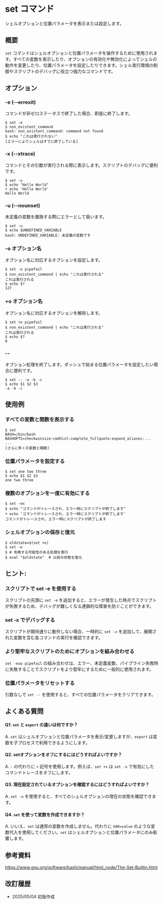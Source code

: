 # set コマンド

シェルオプションと位置パラメータを表示または設定します。

## 概要

`set` コマンドはシェルオプションと位置パラメータを操作するために使用されます。すべての変数を表示したり、オプションの有効化や無効化によってシェルの動作を変更したり、位置パラメータを設定したりできます。シェル実行環境の制御やスクリプトのデバッグに役立つ強力なコマンドです。

## オプション

### **-e (--errexit)**

コマンドが非ゼロステータスで終了した場合、即座に終了します。

```console
$ set -e
$ non_existent_command
bash: non_existent_command: command not found
$ echo "これは実行されない"
[エラーによりシェルはすでに終了している]
```

### **-x (--xtrace)**

コマンドとその引数が実行される際に表示します。スクリプトのデバッグに便利です。

```console
$ set -x
$ echo "Hello World"
+ echo 'Hello World'
Hello World
```

### **-u (--nounset)**

未定義の変数を置換する際にエラーとして扱います。

```console
$ set -u
$ echo $UNDEFINED_VARIABLE
bash: UNDEFINED_VARIABLE: 未定義の変数です
```

### **-o オプション名**

オプション名に対応するオプションを設定します。

```console
$ set -o pipefail
$ non_existent_command | echo "これは実行される"
これは実行される
$ echo $?
127
```

### **+o オプション名**

オプション名に対応するオプションを解除します。

```console
$ set +o pipefail
$ non_existent_command | echo "これは実行される"
これは実行される
$ echo $?
0
```

### **--**

オプション処理を終了します。ダッシュで始まる位置パラメータを設定したい場合に便利です。

```console
$ set -- -a -b -c
$ echo $1 $2 $3
-a -b -c
```

## 使用例

### すべての変数と関数を表示する

```console
$ set
BASH=/bin/bash
BASHOPTS=checkwinsize:cmdhist:complete_fullquote:expand_aliases:...
...
[さらに多くの変数と関数]
```

### 位置パラメータを設定する

```console
$ set one two three
$ echo $1 $2 $3
one two three
```

### 複数のオプションを一度に有効にする

```console
$ set -ex
$ echo "コマンドがトレースされ、エラー時にスクリプトが終了します"
+ echo 'コマンドがトレースされ、エラー時にスクリプトが終了します'
コマンドがトレースされ、エラー時にスクリプトが終了します
```

### シェルオプションの保存と復元

```console
$ oldstate=$(set +o)
$ set -e
$ # 失敗する可能性のある処理を実行
$ eval "$oldstate"  # 以前の状態を復元
```

## ヒント:

### スクリプトで set -e を使用する

スクリプトの先頭に `set -e` を追加すると、エラーが発生した時点でスクリプトが失敗するため、デバッグが難しくなる連鎖的な障害を防ぐことができます。

### set -x でデバッグする

スクリプトが期待通りに動作しない場合、一時的に `set -x` を追加して、展開された変数を含む各コマンドの実行を確認できます。

### より堅牢なスクリプトのためにオプションを組み合わせる

`set -euo pipefail` の組み合わせは、エラー、未定義変数、パイプライン失敗時に失敗することでスクリプトをより堅牢にするために一般的に使用されます。

### 位置パラメータをリセットする

引数なしで `set --` を使用すると、すべての位置パラメータをクリアできます。

## よくある質問

#### Q1. `set` と `export` の違いは何ですか？
A. `set` はシェルオプションと位置パラメータを表示/変更しますが、`export` は変数を子プロセスで利用できるようにします。

#### Q2. setオプションをオフにするにはどうすればよいですか？
A. `-` の代わりに `+` 記号を使用します。例えば、`set +x` は `set -x` で有効にしたコマンドトレースをオフにします。

#### Q3. 現在設定されているオプションを確認するにはどうすればよいですか？
A. `set -o` を使用すると、すべてのシェルオプションの現在の状態を確認できます。

#### Q4. `set` を使って変数を作成できますか？
A. いいえ、`set` は通常の変数を作成しません。代わりに `VAR=value` のような変数代入を使用してください。`set` はシェルオプションと位置パラメータにのみ影響します。

## 参考資料

https://www.gnu.org/software/bash/manual/html_node/The-Set-Builtin.html

## 改訂履歴

- 2025/05/04 初版作成
